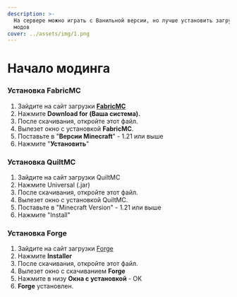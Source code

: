 ```yaml
---
description: >-
  На сервере можно играть с Ванильной версии, но лучше установить загрузчик для
  модов
cover: ../assets/img/1.png
---
```


# Начало модинга

### Установка FabricMC <a href="#ustanovka-fabricmc" id="ustanovka-fabricmc"></a>

1. Зайдите на сайт загрузки [**FabricMC**](https://fabricmc.net/use/installer/)
2. Нажмите **Download for (Ваша система).**
3. После скачивания, откройте этот файл.
4. Вылезет окно с установкой **FabricMC**.
5. Поставьте в "**Версии Minecraft**" - 1.21 или выше
6. Нажмите "**Установить**"

### Установка QuiltMC <a href="#ustanovka-quiltmc" id="ustanovka-quiltmc"></a>

1. Зайдите на сайт загрузки QuiltMC
2. Нажмите Universal (.jar)
3. После скачивания, откройте этот файл.
4. Вылезет окно с установкой QuiltMC.
5. Поставьте в "Minecraft Version" - 1.21 или выше
6. Нажмите "Install"

### Установка Forge <a href="#ustanovka-forge" id="ustanovka-forge"></a>

1. Зайдите на сайт загрузки [Forge](https://files.minecraftforge.net/net/minecraftforge/forge/index\_1.21.html)
2. Нажмите **Installer**
3. После скачивания, откройте этот файл.
4. Вылезет окно с скачиванием **Forge**
5. Нажмите в низу **Окна с установкой** - OK
6. **Forge** установлен.

